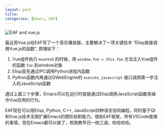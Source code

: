 ```yaml
---
layout: post
title:
categories: [Emacs, EAF]
---
```


![EAF and vue.js]({{site.url}}/pics/eaf-and-vue/eaf-and-vue.png)

最近用Vue.js给EAF写了一个音乐播放器，主要解决了一项关键技术 “Elisp直接调用Vue.js的函数", 原理如下：

1. Vue组件执行 ```mounted``` 的时候，用 ```window.foo = this.foo``` 方法注入Vue组件的函数 ```foo``` 到window对象
2. Elisp首先通过IPC调用Python进程内函数
3. Python函数内再通过QWebEngine的 ```execute_javascript``` 接口调用第一步注入的JavaScript函数

通过上面三个步骤，Emacs可以在运行时直接通过Elisp调用JavaScript函数来操作Vue应用的行为。

EAF现在可以用Elisp, Python, C++, JavaScript四种语言协同编程，同时基于Qt和Vue.js技术无限扩展Emacs的图形绘制能力。借助EAF框架，所有VSCode能做的事情，现在Emacs都可以做了，祝我教早日一统江湖，哈哈哈哈。
